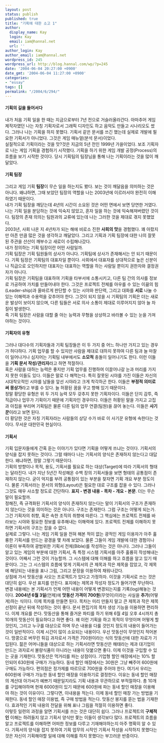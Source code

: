 ```yaml
---
layout: post
status: publish
published: true
title: "기획에 대한 소고 1"
author:
  display_name: Kay
  login: Kay
  email: iam@hannal.net
  url: ''
author_login: Kay
author_email: iam@hannal.net
wordpress_id: 245
wordpress_url: http://blog.hannal.com/wp/?p=245
date: '2004-06-04 20:27:00 +0900'
date_gmt: '2004-06-04 11:27:00 +0900'
categories:
- "essay"
tags: []
permalink: "/2004/6/294/"
---
```

<h4>기획의 길을 들어서다</h4>
<p>내가 처음 기획 일을 한 때는 지금으로부터 7년 전으로 거슬러올라간다. 아마추어 게임 제작자였던 나는 자칭 기획자로서 그래픽 디자인도 하고 음악도 만들고 시나리오도 썼다. 그러나 나는 기획을 하지 못했다. 기획서 같은 문서를 쓰긴 했는데 실제로 개발에 필요한 기획서가 아니었다. 그것은 게임 매뉴얼(분석 문서)이었다.<br />
실질적으로 기획이라는 것을 맛?것은 지금의 5년 전인 1999년 가을이었다. 보조 기획자로 나는 게임 기획을 경험하기 시작했다. 기획을 하기 위한 게임 개발 공정(Process)의 흐름을 보기 시작한 것이다. 당시 기획팀의 팀장님을 통해 나는 기획이라는 것을 많이 깨달았다.</p>
<h4>기획 팀장</h4>
<p>그리고 게임 기획 <b>팀장</b>이 무슨 일을 하는지도 봤다. 보는 것이 깨달음을 의미하는 것은 아니다. 왜냐하면, 그때 보았던 팀장의 역할을 나는 2003년에 이르러서야 완전히 이해하였기 때문이다.<br />
내가 기획 팀장을 깨닫는데 4년의 시간이 소요된 것은 어떤 면에서 보면 당연한 거였다. 나는 기획 일을 분담하는 것에 익숙지 않았고, 혼자 일을 하는 것에 익숙해져버렸던 것이다. 팀장의 존재 의의는 팀원과의 교류에 있는데 나는 그러한 것을 제대로 겪지 못했었다.<br />
2003년, 사회 나온 지 4년차가 되는 해에 비로소 진한 <b>사회의 맛</b>을 경험했다. 꽤 아팠지만 아픈 만큼 많은 것을 생각하고 깨달았다. 그리고 기획과 기획 팀장에 대한 나의 잘못된 주관을 산산이 깨부수고 새로이 수립해나갔다.<br />
내가 정의하는 기획 팀장이란 어떤 사람일까.<br />
기획 팀장은 기획 팀원들의 상사가 아니다. 기획팀에 상사가 존재해서는 안 되기 때문이다. 기획 팀장은 기획팀의 대표자일 뿐이다. 사회에서 대표자를 상대적으로 높은 신분이나 직급으로 오인하지만 대표자는 대표하는 역할을 하는 사람일 뿐이지 권한자와 결정권자가 아니다.<br />
기획 팀장은 기획팀을 대표하여 기획을 타부서에 소통시키고, 다른 팀 간의 의사를 정보로 가공하여 가치를 만들어내야 한다. 그것은 프로젝트 전체를 아우를 수 있는 이끎의 힘(Leader-ship)과 올바르게 판단할 수 있는 시야와 판단력, 그리고 대화를 <b>서로</b> 나눌 수 있는 이해력과 수용력을 갖추어야 한다. 그것이 되지 않을 시 기획팀의 기획은 더는 새로운 발상이 보이지 않으며, 다른 팀들은 서로 의사 소통이 제대로 이루어지지 않아 늘 차질이 발생한다.<br />
즉 기획 팀장은 사람을 대할 줄 아는 능력과 무형을 상상하고 바라볼 수 있는 눈을 가져야하는 것이다.</p>
<h4>기획자의 유형</h4>
<p>그러나 대다수의 기획자들과 기획 팀장들은 이 두 가지 중 어느 하나만 가지고 있는 경우가 허다하다. 기획 업무를 할 수 있지만 사람을 제대로 대하지 못하여 다른 팀과 늘 마찰이 일어나거나 심지어는 기획팀 내부에서도 <b>소모적</b> 충돌이 일어나기도 한다. 이런 이들을 <b>기획 문서 작성/관리자</b>라고 하면 적절하다.<br />
혹은 사람을 대하는 능력은 좋지만 기획 업무를 진행하여 이끌어나갈 눈과 머리를 가지지 못한 이들도 있다. 이들은 말로 다 해먹는다. 특히 잘못된 시야를 가진 이들은 자신의 시대착오적인 시야를 남들을 앞선 시야라고 크게 착각하곤 한다. 이들은 <b>부정적 의미로써 몽상가</b>라고 부를 수 있다. 늘 허황된 꿈을 꾸고 향해 있기 때문이다.<br />
정말 황당한 유형은 위 두 가지 능력 모두 갖추지 못한 기획자이다. 이들은 단지 감투, 즉 직급이나 업무가 기획이기 때문에 기획자인 경우이다. 이들은 허황된 말을 가지고 고집과 아집을 부리며 기획팀은 물론 다른 팀의 업무 연결(팀원)을 끊어 놓는다. 이들은 <b>사기꾼</b>이라고 보면 된다.<br />
더 황당한 것은 자칭 기획자라는 사람들의 상당 수가 바로 이 사기꾼 유형에 속한다는 것이다. 무서운 대한민국 현실이다.</p>
<h4>기획서</h4>
<p>기획 입문자들에게 간혹 듣는 이야기가 있다면 기획을 어떻게 쓰냐는 것이다. 기획서의 양식을 잡지 못하는 것이다. 그럴 때마다 나는 기획서의 양식은 존재하지 않는다고 대답한다. 왜냐하면, 정말 그렇기 때문이다.<br />
기획의 방향이나 목적, 용도, 기획서를 필요로 하는 대상(Target)에 따라 기획서의 형태는 달라진다. 내가 지난 5년간 작성해온 수백 장의 기획서들을 보면 형태의 공통점이 존재하지 않는다. 굳이 억지를 부려 공통점이 있는 부분을 찾자면 기획 개요 부분 정도이다. 물론 기획서라는 문서의 외형(Layout)은 필요한 대로 구조를 잡을 수 있다. 그러나 그것도 매우 사소할 정도로 간단하다. <b>표지 - 변경 내용 - 목차 - 개요 - 본문</b>. 더는 무슨 말이 필요할까.<br />
정해진, 즉 규격화된 기획서의 양식이 존재하지 않는다는 말이 기획서의 구조가 존재하지 않는다는 것을 의미하는 것은 아니다. 구조는 존재한다. 그럼 구조는 어떻게 되는가. 그건 기획자의 취향, 혹은 속한 조직의 취향에 따른다. 그 핵심에는 프로젝트 전체를 바라보는 시야와 필요한 정보를 유추해내는 이해력에 있다. 프로젝트 전체를 이해하지 못하면 기획서의 구조는 잡을 수 없다.<br />
실제로 그렇다. 나는 게임 기획 일을 전혀 해본 적이 없는 광적인 게임 이용자가 아주 훌륭한 기획서를 만드는 광경을 몇 차례 보았다. 물론 그들이 게임 개발에 대한 경험이나 이론이 부족하여 광범위한 기획서 전체(Bible)를 작성하는 것은 아니다. 그러나 그들이 알고 있는 게임의 부분에 대한 기획서, 즉 특정 시스템 기획서를 아주 훌륭히 작성해내는 것이다. 어째서 그런 것이 가능할까. 그 시스템에 대해 이해를 하고 흐름을 알고 있기 때문이다. 그는 그 시스템의 흐름에 맞게 기획서의 큰 제목과 작은 제목을 잡았고, 각 제목에 해당되는 내용을 표나 그림, 그리고 문장을 이용하여 채워나갔다.<br />
상점에 가서 맛동산을 사오는 프로젝트가 있다고 가정하자. 이것을 기획서로 쓰는 것은 대단히 쉽다. 우선 표지를 만든다. 표지에는 제목과 작성자 정도가 들어가면 무난하다. 변경 내용에는 본 기획서가 언제 어떤 내용이 어떻게 변경되는지를 기록(log)해놓는 것이다. <b>2004년 6월 3일</b>(언제)에 <b>맛동산 가격이 700원</b>(무엇이)이라는 사실을 <b>추가</b>(어떻게)하는 식이다. 이제 목차를 만들면 된다. 목차는 미리 만들지 말고 큰 제목과 작은 제목 선정이 끝난 뒤에 작성하는 것이 좋다. 문서 편집기의 목차 생성 기능을 이용하면 편리하다. 이제 개요를 쓴다. 맛동산을 통해 즐거운 파티를 하기 위해 6월 4일 오후 4시까지 총 10개의 맛동산이 필요하다고 하면 좋다. 왜 이런 기획을 하고 목적이 무엇이며 어떻게 할 것인지, 그리고 누구를 대상으로 하며 무슨 내용을 다룰 것인지 정도의 내용이 들어가는 것이 일반적이다. 이제 시간이 많이 소요되는 내용이다. 우선 맛동산이 무엇인지 적어본다. 땅콩으로 버무린 튀김 과자로서 가격은 700원이라는 식의 맛동산에 대한 자료가 기입된다. 젊은 어머니들을 대상으로 하는 기획서라면 맛동산은 해태라는 제과 대기업이 만드는 과자로서 불량식품이 아니라는 내용이 덧붙으면 좋다. 이제 이것을 구입할 수 있는 곳을 기재한다. 맛동산은 먹거리를 파는 상점이다. 기업형 할인 매장에서는 10% 할인되어 630원에 구매가 가능하다. 동네 할인 매장에서는 30원은 그냥 빼주어 600원에 구매도 가능하다. 편의점은 정가제를 따르므로 700원을 주어야 한다. 여기서 우리는 600원에 구매가 가능한 동네 할인 매장을 이용하기로 결정한다. 이유는 동네 할인 매장의 계산대 아가씨가 예쁘기 때문일지라도 기획 내용과 무관하므로 부적절하다. 총 10개를 구입해야하며 현재 6000원이 있기 때문에 600원에 파는 동네 할인 매장을 이용해야 하는 것이 이유이다. 그렇다면, 이내용을 적는다. 이제 동네 할인 매장 가는 방법을 기재한다. 동네 할인 매장 이용법, 즉 구매 방법을 적는다. 맛동산 봉지를 뜯는 법을 기재한다. 효과적인 기획 내용의 전달을 위해 표나 그림을 적절히 이용하면 좋다.<br />
이렇듯 일련의 과정을 알면 기획서를 쓰는 것은 대단히 쉽다. 그러나 프로젝트의 <b>구체적인</b> 이해는 하려들지 않고 기획서 양식만 쫓는 이들이 생각보다 많다. 프로젝트의 흐름을 알고 프로젝트를 이해하면 어떠한 정보를 다루고 기재해야하는지 아주 명확히 알 수 있다. 기획서의 양식을 잡지 못하여 기획 업무의 시작인 기획서 작성을 시작하지 못했다는 것은 자신이 기획해야할 일에 대해 이해를 하지 못했다는 부끄러운 반증이다.</p>
